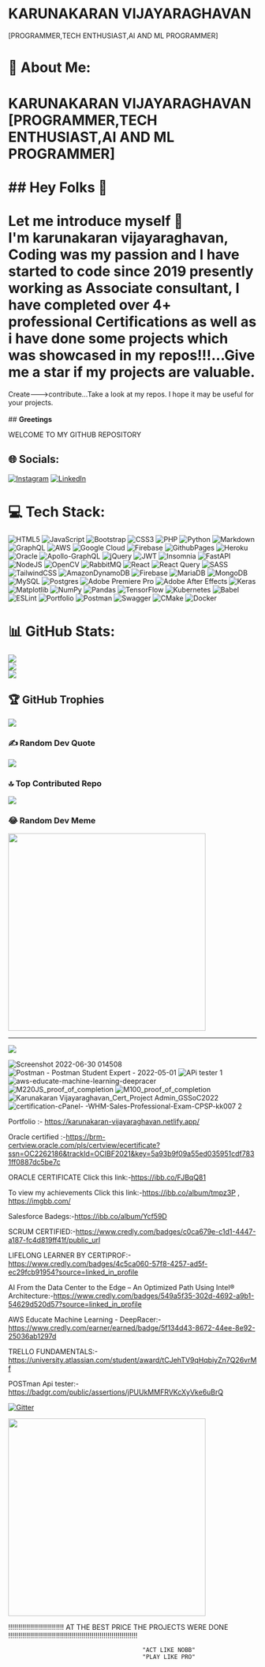 # KARUNAKARAN VIJAYARAGHAVAN
[PROGRAMMER,TECH ENTHUSIAST,AI AND ML PROGRAMMER]

# 💫 About Me:
# KARUNAKARAN VIJAYARAGHAVAN<br>[PROGRAMMER,TECH ENTHUSIAST,AI AND ML PROGRAMMER]<br><br>## Hey Folks 👋<br><br>Let me introduce myself :slightly_smiling_face:<br> I'm karunakaran vijayaraghavan, Coding was my passion and I have started to code since 2019 presently working as Associate consultant, I have completed over 4+ professional Certifications as well as i have done some projects which was showcased in my repos!!!...Give me a star if my projects are valuable.

Create--->contribute...Take a look at my repos. 
I hope it may be useful for your projects.
<br> 
<br>## **Greetings**<br>

WELCOME TO MY GITHUB REPOSITORY


## 🌐 Socials:
[![Instagram](https://img.shields.io/badge/Instagram-%23E4405F.svg?logo=Instagram&logoColor=white)](https://instagram.com/likesweetandspicy) [![LinkedIn](https://img.shields.io/badge/LinkedIn-%230077B5.svg?logo=linkedin&logoColor=white)](https://linkedin.com/in/https://www.linkedin.com/in/karuna-karan-vijayaraghavan-622a2a218/) 

# 💻 Tech Stack:
![HTML5](https://img.shields.io/badge/html5-%23E34F26.svg?style=for-the-badge&logo=html5&logoColor=white) ![JavaScript](https://img.shields.io/badge/javascript-%23323330.svg?style=for-the-badge&logo=javascript&logoColor=%23F7DF1E) ![Bootstrap](https://img.shields.io/badge/bootstrap-%238511FA.svg?style=for-the-badge&logo=bootstrap&logoColor=white) ![CSS3](https://img.shields.io/badge/css3-%231572B6.svg?style=for-the-badge&logo=css3&logoColor=white) ![PHP](https://img.shields.io/badge/php-%23777BB4.svg?style=for-the-badge&logo=php&logoColor=white) ![Python](https://img.shields.io/badge/python-3670A0?style=for-the-badge&logo=python&logoColor=ffdd54) ![Markdown](https://img.shields.io/badge/markdown-%23000000.svg?style=for-the-badge&logo=markdown&logoColor=white) ![GraphQL](https://img.shields.io/badge/-GraphQL-E10098?style=for-the-badge&logo=graphql&logoColor=white) ![AWS](https://img.shields.io/badge/AWS-%23FF9900.svg?style=for-the-badge&logo=amazon-aws&logoColor=white) ![Google Cloud](https://img.shields.io/badge/GoogleCloud-%234285F4.svg?style=for-the-badge&logo=google-cloud&logoColor=white) ![Firebase](https://img.shields.io/badge/firebase-%23039BE5.svg?style=for-the-badge&logo=firebase) ![GithubPages](https://img.shields.io/badge/github%20pages-121013?style=for-the-badge&logo=github&logoColor=white) ![Heroku](https://img.shields.io/badge/heroku-%23430098.svg?style=for-the-badge&logo=heroku&logoColor=white) ![Oracle](https://img.shields.io/badge/Oracle-F80000?style=for-the-badge&logo=oracle&logoColor=white) ![Apollo-GraphQL](https://img.shields.io/badge/-ApolloGraphQL-311C87?style=for-the-badge&logo=apollo-graphql) ![jQuery](https://img.shields.io/badge/jquery-%230769AD.svg?style=for-the-badge&logo=jquery&logoColor=white) ![JWT](https://img.shields.io/badge/JWT-black?style=for-the-badge&logo=JSON%20web%20tokens) ![Insomnia](https://img.shields.io/badge/Insomnia-black?style=for-the-badge&logo=insomnia&logoColor=5849BE) ![FastAPI](https://img.shields.io/badge/FastAPI-005571?style=for-the-badge&logo=fastapi) ![NodeJS](https://img.shields.io/badge/node.js-6DA55F?style=for-the-badge&logo=node.js&logoColor=white) ![OpenCV](https://img.shields.io/badge/opencv-%23white.svg?style=for-the-badge&logo=opencv&logoColor=white) ![RabbitMQ](https://img.shields.io/badge/rabbitmq-FF6600?style=for-the-badge&logo=rabbitmq&logoColor=white) ![React](https://img.shields.io/badge/react-%2320232a.svg?style=for-the-badge&logo=react&logoColor=%2361DAFB) ![React Query](https://img.shields.io/badge/-React%20Query-FF4154?style=for-the-badge&logo=react%20query&logoColor=white) ![SASS](https://img.shields.io/badge/SASS-hotpink.svg?style=for-the-badge&logo=SASS&logoColor=white) ![TailwindCSS](https://img.shields.io/badge/tailwindcss-%2338B2AC.svg?style=for-the-badge&logo=tailwind-css&logoColor=white) ![AmazonDynamoDB](https://img.shields.io/badge/Amazon%20DynamoDB-4053D6?style=for-the-badge&logo=Amazon%20DynamoDB&logoColor=white) ![Firebase](https://img.shields.io/badge/Firebase-039BE5?style=for-the-badge&logo=Firebase&logoColor=white) ![MariaDB](https://img.shields.io/badge/MariaDB-003545?style=for-the-badge&logo=mariadb&logoColor=white) ![MongoDB](https://img.shields.io/badge/MongoDB-%234ea94b.svg?style=for-the-badge&logo=mongodb&logoColor=white) ![MySQL](https://img.shields.io/badge/mysql-%2300000f.svg?style=for-the-badge&logo=mysql&logoColor=white) ![Postgres](https://img.shields.io/badge/postgres-%23316192.svg?style=for-the-badge&logo=postgresql&logoColor=white) ![Adobe Premiere Pro](https://img.shields.io/badge/Adobe%20Premiere%20Pro-9999FF.svg?style=for-the-badge&logo=Adobe%20Premiere%20Pro&logoColor=white) ![Adobe After Effects](https://img.shields.io/badge/Adobe%20After%20Effects-9999FF.svg?style=for-the-badge&logo=Adobe%20After%20Effects&logoColor=white) ![Keras](https://img.shields.io/badge/Keras-%23D00000.svg?style=for-the-badge&logo=Keras&logoColor=white) ![Matplotlib](https://img.shields.io/badge/Matplotlib-%23ffffff.svg?style=for-the-badge&logo=Matplotlib&logoColor=black) ![NumPy](https://img.shields.io/badge/numpy-%23013243.svg?style=for-the-badge&logo=numpy&logoColor=white) ![Pandas](https://img.shields.io/badge/pandas-%23150458.svg?style=for-the-badge&logo=pandas&logoColor=white) ![TensorFlow](https://img.shields.io/badge/TensorFlow-%23FF6F00.svg?style=for-the-badge&logo=TensorFlow&logoColor=white) ![Kubernetes](https://img.shields.io/badge/kubernetes-%23326ce5.svg?style=for-the-badge&logo=kubernetes&logoColor=white) ![Babel](https://img.shields.io/badge/Babel-F9DC3e?style=for-the-badge&logo=babel&logoColor=black) ![ESLint](https://img.shields.io/badge/ESLint-4B3263?style=for-the-badge&logo=eslint&logoColor=white) ![Portfolio](https://img.shields.io/badge/Portfolio-%23000000.svg?style=for-the-badge&logo=firefox&logoColor=#FF7139) ![Postman](https://img.shields.io/badge/Postman-FF6C37?style=for-the-badge&logo=postman&logoColor=white) ![Swagger](https://img.shields.io/badge/-Swagger-%23Clojure?style=for-the-badge&logo=swagger&logoColor=white) ![CMake](https://img.shields.io/badge/CMake-%23008FBA.svg?style=for-the-badge&logo=cmake&logoColor=white) ![Docker](https://img.shields.io/badge/docker-%230db7ed.svg?style=for-the-badge&logo=docker&logoColor=white)
# 📊 GitHub Stats:
![](https://github-readme-stats.vercel.app/api?username=karunakaran186&theme=algolia&hide_border=false&include_all_commits=true&count_private=true)<br/>
![](https://github-readme-streak-stats.herokuapp.com/?user=karunakaran186&theme=algolia&hide_border=false)<br/>
![](https://github-readme-stats.vercel.app/api/top-langs/?username=karunakaran186&theme=algolia&hide_border=false&include_all_commits=true&count_private=true&layout=compact)

## 🏆 GitHub Trophies
![](https://github-profile-trophy.vercel.app/?username=karunakaran186&theme=radical&no-frame=false&no-bg=true&margin-w=4)

### ✍️ Random Dev Quote
![](https://quotes-github-readme.vercel.app/api?type=horizontal&theme=radical)

### 🔝 Top Contributed Repo
![](https://github-contributor-stats.vercel.app/api?username=karunakaran186&limit=5&theme=chalk&combine_all_yearly_contributions=true)

### 😂 Random Dev Meme
<img src='https://randommeme-five.vercel.app/' style="height: 400px;"/>

---
[![](https://visitcount.itsvg.in/api?id=karunakaran186&icon=8&color=4)](https://visitcount.itsvg.in)

<!-- Proudly created with GPRM ( https://gprm.itsvg.in ) -->
       
   ![Screenshot 2022-06-30 014508](https://user-images.githubusercontent.com/66834895/176536657-b164a4aa-4758-4c1f-9d8f-fe4a2ea3b2f6.jpg)
   ![Postman - Postman Student Expert - 2022-05-01](https://user-images.githubusercontent.com/66834895/176536959-3f9d75df-c238-4701-9b55-8971815b9dff.png)
![APi tester 1](https://user-images.githubusercontent.com/66834895/176537002-0b0b9d9c-257f-4b3b-a5b5-f8f417d80cff.jpg)
![aws-educate-machine-learning-deepracer](https://user-images.githubusercontent.com/66834895/176537048-e84edafe-55d1-4f3e-9d70-125dc5c74ce2.png)
![M220JS_proof_of_completion](https://user-images.githubusercontent.com/66834895/176537155-caf4232a-8a3a-460d-a6f0-75f4f5140ad1.jpg)
![M100_proof_of_completion](https://user-images.githubusercontent.com/66834895/176537305-5709b734-a5fa-49d3-b206-c7183999f09d.jpg)
![Karunakaran Vijayaraghavan_Cert_Project Admin_GSSoC2022](https://user-images.githubusercontent.com/66834895/181291451-f2181af9-c709-4351-ad7e-5291da87e8d1.png)
![certification-cPanel- -WHM-Sales-Professional-Exam-CPSP-kk007 2](https://user-images.githubusercontent.com/66834895/181292407-96137263-c952-4dce-842f-e49442e773c6.jpeg)


Portfolio :- https://karunakaran-vijayaraghavan.netlify.app/

Oracle certified :-https://brm-certview.oracle.com/pls/certview/ecertificate?ssn=OC2262186&trackId=OCIBF2021&key=5a93b9f09a55ed035951cdf7831ff0887dc5be7c

ORACLE CERTIFICATE Click this link:-https://ibb.co/FJBqQ81

To view my achievements Click this link:-https://ibb.co/album/tmpz3P , https://imgbb.com/

Salesforce Badegs:-https://ibb.co/album/Ycf59D

SCRUM CERTIFIED:-https://www.credly.com/badges/c0ca679e-c1d1-4447-a187-fc4d819ff41f/public_url

LIFELONG LEARNER BY CERTIPROF:-https://www.credly.com/badges/4c5ca060-57f8-4257-ad5f-ec29fcb91954?source=linked_in_profile

AI From the Data Center to the Edge – An Optimized Path Using Intel® Architecture:-https://www.credly.com/badges/549a5f35-302d-4692-a9b1-54629d520d57?source=linked_in_profile

AWS Educate Machine Learning - DeepRacer:-https://www.credly.com/earner/earned/badge/5f134d43-8672-44ee-8e92-25036ab1297d

TRELLO FUNDAMENTALS:-https://university.atlassian.com/student/award/tCJehTV9qHqbiyZn7Q26vrMf

POSTman Api tester:-https://badgr.com/public/assertions/jPUUkMMFRVKcXyVke6uBrQ

[![Gitter](https://badges.gitter.im/karunakaran186/community.svg)](https://gitter.im/karunakaran186/community?utm_source=badge&utm_medium=badge&utm_campaign=pr-badge)

<img alt="" width="400" src="https://metrics.lecoq.io/karunakaran186?template=classic&isocalendar=1&languages=1&stars=1&followup=1&people=1&code=1&activity=1&achievements=1&notable=1&discussions=1&lines=1&repositories=1&introduction=1&repositories=100&repositories.batch=100&repositories.forks=false&repositories.affiliations=owner&isocalendar.duration=half-year&languages.limit=8&languages.threshold=0%25&languages.colors=github&languages.sections=most-used&languages.indepth=false&languages.analysis.timeout=15&languages.categories=markup%2C%20programming&languages.recent.categories=markup%2C%20programming&languages.recent.load=300&languages.recent.days=14&stars.limit=4&followup.sections=repositories&followup.indepth=false&people.limit=24&people.identicons=false&people.size=28&people.types=followers%2C%20following&people.shuffle=false&code.lines=12&code.load=100&code.days=3&code.visibility=public&activity.limit=5&activity.load=300&activity.days=14&activity.visibility=all&activity.timestamps=false&activity.filter=all&achievements.threshold=C&achievements.secrets=true&achievements.display=detailed&achievements.limit=0&notable.from=organization&notable.repositories=false&notable.indepth=false&notable.types=commit&discussions.categories=true&discussions.categories.limit=0&introduction.title=true&config.timezone=Asia%2FCalcutta">








 
 !!!!!!!!!!!!!!!!!!!!!!!!!!!! AT THE BEST PRICE THE PROJECTS WERE DONE !!!!!!!!!!!!!!!!!!!!!!!!!!!!!!!!!!!!!!!!!!!!!!!!!!!!!!!!!!!!!!!!!
 

 


                                          "ACT LIKE NOBB"
                                          "PLAY LIKE PRO"
                                          






